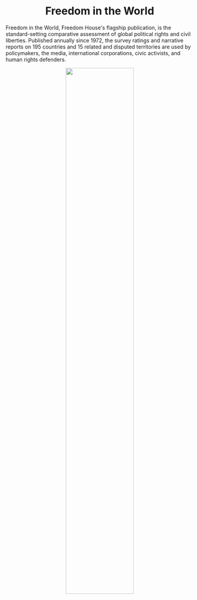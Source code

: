 <h1 align="center"> Freedom in the World </h1>

Freedom in the World, Freedom House's flagship publication, is the standard-setting comparative assessment of global political rights and civil liberties. Published annually since 1972, the survey ratings and narrative reports on 195 countries and 15 related and disputed territories are used by policymakers, the media, international corporations, civic activists, and human rights defenders.

<p align="center">
  <img src="https://github.com/nrennie/tidytuesday/blob/main/2022/2022-02-22/20220222.jpeg?raw=true" width="60%">
</p>
